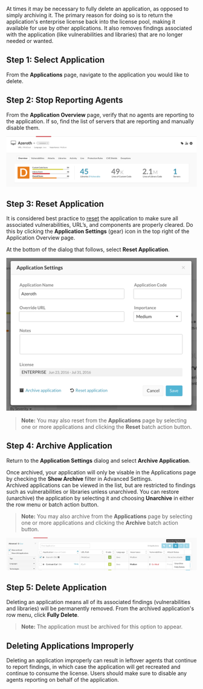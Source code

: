 <!--
title: "Deleting An Application"
description: "Instructions on how to delete an application"
tags: "user manage TeamServer application deleting"
-->


At times it may be necessary to fully delete an application, as opposed to simply archiving it. The primary reason for doing so is to return the application's enterprise license back into the license pool, making it available for use by other applications. It also removes findings associated with the application (like vulnerabilities and libraries) that are no longer needed or wanted.


## Step 1: Select Application

From the **Applications** page, navigate to the application you would like to delete. 


## Step 2: Stop Reporting Agents

From the **Application Overview** page, verify that no agents are reporting to the application. If so, find the list of servers that are reporting and manually disable them.

<a href="assets/images/DeleteApp_Dashboard.png" rel="lightbox" title="Application Overview"><img class="thumbnail" src="assets/images/DeleteApp_Dashboard.png"/></a>


## Step 3: Reset Application

It is considered best practice to [reset](user_tsguideapp.html#manage) the application to make sure all associated vulnerabilities, URL’s, and components are properly cleared.  Do this by clicking the **Application Settings** (gear) icon in the top right of the Application Overview page.

At the bottom of the dialog that follows, select **Reset Application**.

<a href="assets/images/DeleteApp_SettingsDialog.png" rel="lightbox" title="Application Settings Dialog"><img class="thumbnail" src="assets/images/DeleteApp_SettingsDialog.png"/></a>

>**Note:** You may also reset from the **Applications** page by selecting one or more applications and clicking the **Reset** batch action button.


## Step 4: Archive Application

Return to the **Application Settings** dialog and select **Archive Application**.

Once archived, your application will only be visable in the Applications page by checking the **Show Archive** filter in Advanced Settings. <br> Archived applications can be viewed in the list, but are restricted to findings such as vulnerabilities or libraries unless unarchived.  You can restore (unarchive) the application by selecting it and choosing **Unarchive** in either the row menu or batch action button.

>**Note:** You may also archive from the **Applications** page by selecting one or more applications and clicking the **Archive** batch action button.

<a href="assets/images/DeleteApp_UnarchiveFullDelete.png" rel="lightbox" title="Archived Application Options"><img class="thumbnail" src="assets/images/DeleteApp_UnarchiveFullDelete.png"/></a>


## Step 5: Delete Application

Deleting an application means all of its associated findings (vulnerabilities and libraries) will be permanently removed. From the archived application's row menu, click **Fully Delete**.


>**Note:** The application must be archived for this option to appear.  


## Deleting Applications Improperly

Deleting an application improperly can result in leftover agents that continue to report findings, in which case the application will get recreated and continue to consume the license. Users should make sure to disable any agents reporting on behalf of the application.

